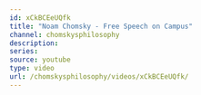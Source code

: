 ```yaml
---
id: xCkBCEeUQfk
title: "Noam Chomsky - Free Speech on Campus"
channel: chomskysphilosophy
description:
series:
source: youtube
type: video
url: /chomskysphilosophy/videos/xCkBCEeUQfk/
---
```

